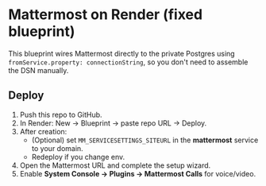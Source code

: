 # Mattermost on Render (fixed blueprint)

This blueprint wires Mattermost directly to the private Postgres using
`fromService.property: connectionString`, so you don't need to assemble the DSN manually.

## Deploy
1) Push this repo to GitHub.
2) In Render: New → Blueprint → paste repo URL → Deploy.
3) After creation:
   - (Optional) set `MM_SERVICESETTINGS_SITEURL` in the **mattermost** service to your domain.
   - Redeploy if you change env.
4) Open the Mattermost URL and complete the setup wizard.
5) Enable **System Console → Plugins → Mattermost Calls** for voice/video.
